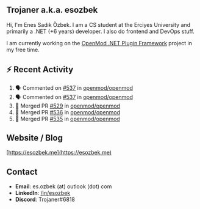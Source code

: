 ##  Trojaner a.k.a. esozbek
Hi, I'm Enes Sadık Özbek. I am a CS student at the Erciyes University and primarily a .NET (+6 years) developer. I also do frontend and DevOps stuff.

I am currently working on the [OpenMod .NET Plugin Framework](https://github.com/openmod/openmod) project in my free time. 

## :zap: Recent Activity

<!--START_SECTION:activity-->
1. 🗣 Commented on [#537](https://github.com/openmod/openmod/issues/537) in [openmod/openmod](https://github.com/openmod/openmod)
2. 🗣 Commented on [#537](https://github.com/openmod/openmod/issues/537) in [openmod/openmod](https://github.com/openmod/openmod)
3. 🎉 Merged PR [#529](https://github.com/openmod/openmod/pull/529) in [openmod/openmod](https://github.com/openmod/openmod)
4. 🎉 Merged PR [#536](https://github.com/openmod/openmod/pull/536) in [openmod/openmod](https://github.com/openmod/openmod)
5. 🎉 Merged PR [#535](https://github.com/openmod/openmod/pull/535) in [openmod/openmod](https://github.com/openmod/openmod)
<!--END_SECTION:activity-->

## Website / Blog
[https://esozbek.me](https://esozbek.me)

## Contact
- **Email**: es.ozbek (at) outlook (dot) com
- **LinkedIn**: [/in/esozbek](https://linkedin.com/in/esozbek)
- **Discord**: Trojaner#6818
